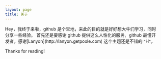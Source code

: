 ```yaml
---
layout: page
title: 关于
---
```


<p class="message">
  Hey，我终于来啦，github 是个宝地，来此的目的就是好好想大牛们学习，同时分享一些经验。 首先还是要感谢 github 提供这么人性化的服务，github 最懂开发者。感谢[Lanyon](http://lanyon.getpoole.com) 这个主题还是不错的 ^H^。
</p>

 

Thanks for reading!

